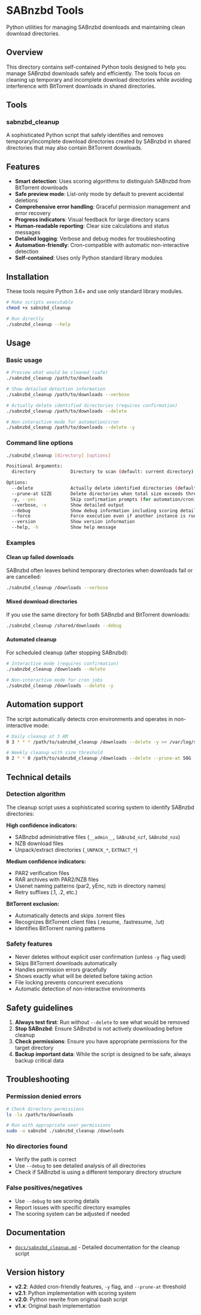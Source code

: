 # SABnzbd Tools

Python utilities for managing SABnzbd downloads and maintaining clean download directories.

## Overview

This directory contains self-contained Python tools designed to help you manage SABnzbd downloads safely and efficiently. The tools focus on cleaning up temporary and incomplete download directories while avoiding interference with BitTorrent downloads in shared directories.

## Tools

### sabnzbd_cleanup

A sophisticated Python script that safely identifies and removes temporary/incomplete download directories created by SABnzbd in shared directories that may also contain BitTorrent downloads.

## Features

- **Smart detection**: Uses scoring algorithms to distinguish SABnzbd from BitTorrent downloads
- **Safe preview mode**: List-only mode by default to prevent accidental deletions
- **Comprehensive error handling**: Graceful permission management and error recovery
- **Progress indicators**: Visual feedback for large directory scans
- **Human-readable reporting**: Clear size calculations and status messages
- **Detailed logging**: Verbose and debug modes for troubleshooting
- **Automation-friendly**: Cron-compatible with automatic non-interactive detection
- **Self-contained**: Uses only Python standard library modules

## Installation

These tools require Python 3.6+ and use only standard library modules.

```bash
# Make scripts executable
chmod +x sabnzbd_cleanup

# Run directly
./sabnzbd_cleanup --help
```

## Usage

### Basic usage
```bash
# Preview what would be cleaned (safe)
./sabnzbd_cleanup /path/to/downloads

# Show detailed detection information
./sabnzbd_cleanup /path/to/downloads --verbose

# Actually delete identified directories (requires confirmation)
./sabnzbd_cleanup /path/to/downloads --delete

# Non-interactive mode for automation/cron
./sabnzbd_cleanup /path/to/downloads --delete -y
```

### Command line options

```bash
./sabnzbd_cleanup [directory] [options]

Positional Arguments:
  directory             Directory to scan (default: current directory)

Options:
  --delete              Actually delete identified directories (default: list only)
  --prune-at SIZE       Delete directories when total size exceeds threshold (e.g., 50G, 1T)
  -y, --yes             Skip confirmation prompts (for automation/cron)
  --verbose, -v         Show detailed output
  --debug               Show debug information including scoring details
  --force               Force execution even if another instance is running
  --version             Show version information
  --help, -h            Show help message
```

### Examples

#### Clean up failed downloads
SABnzbd often leaves behind temporary directories when downloads fail or are cancelled:
```bash
./sabnzbd_cleanup /downloads --verbose
```

#### Mixed download directories
If you use the same directory for both SABnzbd and BitTorrent downloads:
```bash
./sabnzbd_cleanup /shared/downloads --debug
```

#### Automated cleanup
For scheduled cleanup (after stopping SABnzbd):
```bash
# Interactive mode (requires confirmation)
./sabnzbd_cleanup /downloads --delete

# Non-interactive mode for cron jobs
./sabnzbd_cleanup /downloads --delete -y
```

## Automation support

The script automatically detects cron environments and operates in non-interactive mode:
```bash
# Daily cleanup at 3 AM
0 3 * * * /path/to/sabnzbd_cleanup /downloads --delete -y >> /var/log/sabnzbd_cleanup.log 2>&1

# Weekly cleanup with size threshold
0 2 * * 0 /path/to/sabnzbd_cleanup /downloads --delete --prune-at 50G -y >> /var/log/sabnzbd_cleanup.log 2>&1
```

## Technical details

### Detection algorithm

The cleanup script uses a sophisticated scoring system to identify SABnzbd directories:

**High confidence indicators:**
- SABnzbd administrative files (`__admin__`, `SABnzbd_nzf`, `SABnzbd_nzo`)
- NZB download files
- Unpack/extract directories (`_UNPACK_*`, `EXTRACT_*`)

**Medium confidence indicators:**
- PAR2 verification files
- RAR archives with PAR2/NZB files
- Usenet naming patterns (par2, yEnc, nzb in directory names)
- Retry suffixes (.1, .2, etc.)

**BitTorrent exclusion:**
- Automatically detects and skips .torrent files
- Recognizes BitTorrent client files (.resume, .fastresume, .!ut)
- Identifies BitTorrent naming patterns

### Safety features

- Never deletes without explicit user confirmation (unless `-y` flag used)
- Skips BitTorrent downloads automatically
- Handles permission errors gracefully
- Shows exactly what will be deleted before taking action
- File locking prevents concurrent executions
- Automatic detection of non-interactive environments

## Safety guidelines

1. **Always test first**: Run without `--delete` to see what would be removed
2. **Stop SABnzbd**: Ensure SABnzbd is not actively downloading before cleanup
3. **Check permissions**: Ensure you have appropriate permissions for the target directory
4. **Backup important data**: While the script is designed to be safe, always backup critical data

## Troubleshooting

### Permission denied errors
```bash
# Check directory permissions
ls -la /path/to/downloads

# Run with appropriate user permissions
sudo -u sabnzbd ./sabnzbd_cleanup /downloads
```

### No directories found
- Verify the path is correct
- Use `--debug` to see detailed analysis of all directories
- Check if SABnzbd is using a different temporary directory structure

### False positives/negatives
- Use `--debug` to see scoring details
- Report issues with specific directory examples
- The scoring system can be adjusted if needed

## Documentation

- [`docs/sabnzbd_cleanup.md`](docs/sabnzbd_cleanup.md) - Detailed documentation for the cleanup script

## Version history

- **v2.2**: Added cron-friendly features, `-y` flag, and `--prune-at` threshold
- **v2.1**: Python implementation with scoring system
- **v2.0**: Python rewrite from original bash script
- **v1.x**: Original bash implementation